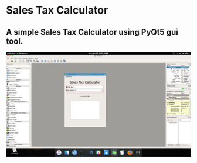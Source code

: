 <h1> Sales Tax Calculator</h1>
<h2>A simple Sales Tax Calculator using PyQt5 gui tool.</h2>

![Screenshot](designer_screenshot.png)
